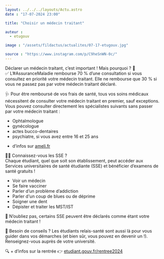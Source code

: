 ```yaml
---
layout: ../../../layouts/Actu.astro
date : "17-07-2024 23:00"

title: "Choisir un médecin traitant"

auteur :
  - etugouv

image : "/assets/fildactus/actualites/07-17-etugouv.jpg"

source : "https://www.instagram.com/p/C9heSnWN-0c/"
---
```


Déclarer un médecin traitant, c’est important ! Mais pourquoi ? 🤔  
✅ L’#AssuranceMaladie rembourse 70 % d’une consultation si vous consultez en priorité votre médecin traitant. Elle ne rembourse que 30 % si vous ne passez pas par votre médecin traitant déclaré.

🩺 Pour être remboursé de vos frais de santé, tous vos soins médicaux nécessitent de consulter votre médecin traitant en premier, sauf exceptions.  
Vous pouvez consulter directement les spécialistes suivants sans passer par votre médecin traitant :  
- Ophtalmologue  
- gynécologue  
- actes bucco-dentaires  
- psychiatre, si vous avez entre 16 et 25 ans  
+ d’infos sur [ameli.fr](https://www.ameli.fr/)

👩‍⚕️ Connaissez-vous les SSE ?  
Chaque étudiant, quel que soit son établissement, peut accéder aux Services universitaires de santé étudiante (SSE) et bénéficier d’examens de santé gratuits !  
- Voir un médecin  
- Se faire vacciner  
- Parler d’un problème d’addiction  
- Parler d'un coup de blues ou de déprime  
- Soigner une dent  
- Dépister et traiter les MST/IST

📢 N’oubliez pas, certains SSE peuvent être déclarés comme étant votre médecin traitant !

💬 Besoin de conseils ? Les étudiants relais-santé sont aussi là pour vous guider dans vos démarches (et bien sûr, vous pouvez en devenir un !). Renseignez-vous auprès de votre université.

🔍 + d’infos sur la rentrée 👉 [etudiant.gouv.fr/rentree2024](https://www.etudiant.gouv.fr/fr/rentree2024)